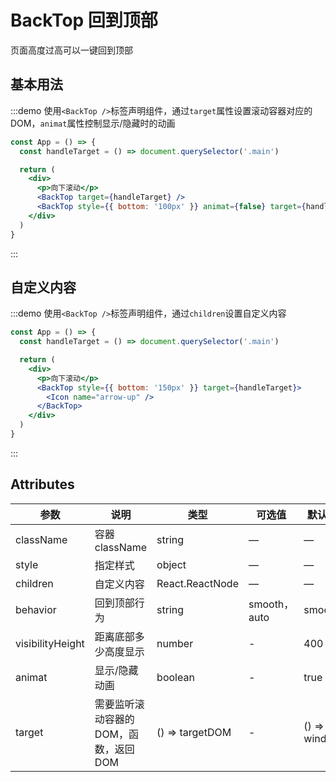 # BackTop 回到顶部

页面高度过高可以一键回到顶部

## 基本用法

:::demo 使用`<BackTop />`标签声明组件，通过`target`属性设置滚动容器对应的 DOM，`animat`属性控制显示/隐藏时的动画

```jsx
const App = () => {
  const handleTarget = () => document.querySelector('.main')

  return (
    <div>
      <p>向下滚动</p>
      <BackTop target={handleTarget} />
      <BackTop style={{ bottom: '100px' }} animat={false} target={handleTarget} />
    </div>
  )
}
```

:::

## 自定义内容

:::demo 使用`<BackTop />`标签声明组件，通过`children`设置自定义内容

```jsx
const App = () => {
  const handleTarget = () => document.querySelector('.main')

  return (
    <div>
      <p>向下滚动</p>
      <BackTop style={{ bottom: '150px' }} target={handleTarget}>
        <Icon name="arrow-up" />
      </BackTop>
    </div>
  )
}
```

:::

## Attributes

| 参数             | 说明                                   | 类型            | 可选值       | 默认值       |
| ---------------- | -------------------------------------- | --------------- | ------------ | ------------ |
| className        | 容器 className                         | string          | —            | —            |
| style            | 指定样式                               | object          | —            | —            |
| children         | 自定义内容                             | React.ReactNode | —            | —            |
| behavior         | 回到顶部行为                           | string          | smooth，auto | smooth       |
| visibilityHeight | 距离底部多少高度显示                   | number          | -            | 400          |
| animat           | 显示/隐藏动画                          | boolean         | -            | true         |
| target           | 需要监听滚动容器的 DOM，函数，返回 DOM | () => targetDOM | -            | () => window |
